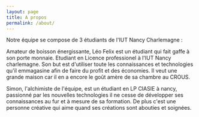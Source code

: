 ```yaml
---
layout: page
title: A propos
permalink: /about/
---
```


Notre équipe se compose de 3 étudiants de l'IUT Nancy Charlemagne :


<amp-img width="300" height="300" layout="responsive" src="{{site.url}}{{ site.leo }}"></amp-img>
<p>
Amateur de boisson énergissante, Léo Felix est un étudiant qui fait gaffe à son porte monnaie. Etudiant en Licence professionel à l'IUT Nancy charlemagne. Son but est d'utiliser toute les connaissances et technologies qu'il emmagasine afin de faire du profit et des économies. Il veut une grande maison car il en a encore le goût amère de sa chambre au CROUS.  
</p>

<amp-img width="300" height="500" layout="responsive" src="{{site.url}}{{ site.simon }}"></amp-img>
<p>Simon, l'alchimiste de l'équipe, est un étudiant en LP CIASIE à nancy, passionné par les nouvelles technologies  il ne cesse de développer ses connaissances au fur et à mesure de sa formation. De plus c'est une personne créative qui aime quand ses créations sont abouties et soignées.</p>
